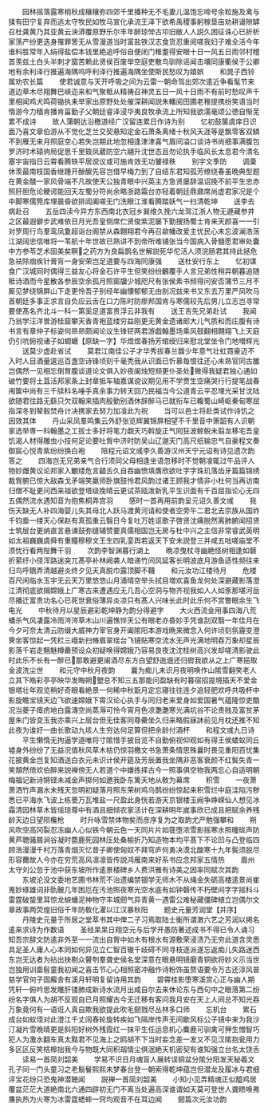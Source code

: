 <!-- { "loadSidebar": true } -->
　　园林摇落露寒梢秋成穰穰弥四郊千里播种无不毛妻儿温饱忘啼号余粒施及禽与猱有田宁复弃而逃太守牧民如牧马宣化承流王泽下欲希禹稷事躬稼垦亩劝耕谩隙罅召杜龚黄乃其亚黄云泱漭覆原野乐尔丰年醉琼斚古卭旧敝人人説久困征诛心已折析家荡产纷更迭身罹罪罟无从雪漫道当时富盐铁汉志食货忍重阅嗟我妇子难全活今年谁料胜常年入绢得盐偿本钱里絶追呼俗自便闭门稚耋得安眼十日一风五日雨邻村稽首羡兹土白头半刺才窳苦赖此贤侯百废举空庭吏散鸟驯除谣闻击壤同康衢侯于公卿地有余利泽行推遍海隅呜呼利泽行推遍海隅坐使斯民愁叹为嬉娯
　　和晁子西铃属劝农长篇
　　使君诚意与天开呼吸之间为云雷一朝命驾出郊次逺近争看髦节来道边草木尽翔舞巴峡迩来和气聚秪从精祷召神灵五日一风十日雨不有前时愁叹声千里相闻鸡犬鸣荷锄执耒举家出原野处处催深耕闻説朱轓阅田圃老稚提携纷笑语当时惰游今力穑肯播肯菑勤子父朝廷睿泽浸华夷良牧承流上所知我欲濡毫颂公徳自惭芜累不成诗
　　故人蒲朝达沿檄道经广汉留连累日作诗为别
　　忆初鼓箧虞庠日识面乃喜文章伯游从不觉化芝兰交契悬知定金石萧条离绪十秋风天涯等是飘零客双鳞不到雁无来月照庭空心若失岂期此地忽相逢津津喜气眉间溢口谈诗书尚细事满腹包罗济时术辕驹局促思千里笯凤葳防空六翮升沈世态且勿论执手临风长太息君今清名塞宇宙指日云霄看腾轶平居谠议或可施肯效无功饕禄秩
　　别宇文季防
　　调羮休羡最南枝国香继踵开酴醿先容岂借早梅力到了自结东君知孤芳缭绕春虽晩典型题在黄金醆一家风骨端不凡故使天公独青眼中兴英主方急贤屡辞温诏挽不前平生忠赤照肝胆危论鲠谔能回天左蜀分符尚余略浙路霜台亦轻着朝廷鼎鼐席尚虚君家况是个中脚寒儒筦库埋晨昏欲排阊阖嗟无门洗眼江淮看腾踏妖气一扫清乾坤
　　送李去病赴召
　　五岳四渎今异方东西南北衣冠乡巽维久挽六龙驾江浙人物无遯藏参井之区最遐僻步武难依日月光吾皇侧席伫贤俊紫泥屡下勤搜扬蜀士肯来天颜喜一一引对罗周行鸟羣鸾凤夐超诣台阁禁从森翺翔君今再召歘幡改爱主忧民心未忘波澜浩荡江湖阔忠信唯将一苇航十年世故已熟讲不到帝所难铺张当今国病入骨髓愿君审处囊中方参苓芝术固美矣瞑之药方为良扁鹊名世解説死华佗活人须浣肠君其持此拯危急袪除痼疾针膏肓一身安荣岂足道要与四海同康强
　　送杜安行东上
　　忆初谋食广汉城同时偶得三益友心将金石许平生但笑纷纷飜覆手人言兄弟性稍异朝暮追随秪诗酒而今星散各参辰空余孤月照窗牖少城咫尺有张侯素书频得问安否蒲节三月不厮见梦绕锦屏山下走更怜吾子别经年幽懐郁郁无由剖况兹来书又东去万里严风吹马首朝廷多事正求言自负应云舌在口力陈时防瘳邦国肯与寒儒较先后男儿立志岂寻常要使髙名齐北斗一科一第奚足道富贵浮云非我有
　　送王吉先兄弟赴试
　　我闻乃翁学汪洋曽游桂窟攀天香青袍蓝缕穷益刚更无黄金遗诸郎大儿气质和而庄腹有诗书言有章仲子标姿何昻昻颇闻论议生锋铓两君游戯翰墨场乘风鼓翻相翺翔飞上天庭仍引吭俯视诸子如蜩螗【原缺一字】华煜煜春扬芳绾绶归来慰北堂坐令门地増辉光
　　送莫少虚赴省试
　　莫君江南佳公子才华秀拔春兰馥少年意气壮虹霓豪迈不入时人目酒量逡巡百盏空诗锋顷刻千毫秃我从识面已忻慕毎恨往还心未熟官同古雒岂偶然一见相忘倒胷腹谈道论文俱入妙夜阑烛短频更仆圣处微得我疑君独心通如破竹要将土苴活邦家条上封章抵车轴嘉谋谠议期见用不学贾生空痛哭行行提笔战春闱箧中尚有三千牍科名唾手真余事力转天回乃民福当今公道青云平忍埋光采甘沈陆欲随君往路无繇只欠双翰来插肉殷勤别酒休辞醉马已就衔车已輹蜀山崎岖秦甸寒屈指深冬到辇毂焚舟计决携家去努力加飡此为祝
　　当可以邑士将赴类试作诗饥之因效其体
　　丹山采凤羣鸣集云外舒张览辉翼锦屏相望不千里音中箫韶有人识朝家选举専一科翰墨之工拔士多好将笔力觑天巧斡旋正气囘狂波鲸鲵未翦龙移宅吾皇饥渴人材得雕虫小技何足论要吐胷中济时防吴山辽邈天门高尺纸输忠气自豪程文奏御宸心悦青紫纷纷换白袍
　　陪程元诏文彧李久善游汉州天宁元诏有诗见遗次韵答之
　　四海岂无兄弟亲气合行须同父母相逢坐语忽移时不觉朝飡辄过午品评人物妙雌黄议论邦家入覼缕危言齰舌久自吞幽愤填膺欣欲吐字字珠玑落齿牙篇篇锦绣裁胷腑已惊大敌森戈矛端笑羸师卧旗鼓怜君风韵过诸王顾我才情非小杜何当再访南归僧不耻更问西来祖欲登塔级挽晴云更试茶瓯泼新乳平生识面有千百屈指论心无四五偶然流水遇知音为抱焦桐弄宫羽
　　感时一首再用前韵呈元诏久善文彧
　　我伤天缺无人补四海婴儿失其母北人跃马渡黄河请和使者空旁午二君北去宗族从国祚千钧埀一缕天心保赵有真孤重云翳日今复吐万姓讴歌子啓贤沈痛脱然离肺腑闻招贤士筑层台更纳直言悬谏鼓弥缝辅赞要真儒相国岂无房与杜中兴之主信非常睿武英明如太祖巍巍虞舜有重瞳穆穆文王生四乳銮舆若返天下安未説登三并咸五咄嗟庙堂不须忧行看两陛舞干羽
　　次韵李智渊暮行湖上
　　晩凉曳杖寻幽絶怪树相逢如磬折萦纡小径浑路迷突兀髙亭补林阙袭人暗递竹间风延客长明波底月游鱼适性频往来归鸟呼鶵弄清越避炎终夕见天真脱巾露顶脚不韈
　　和元汝功江楼待月
　　危楼百尺闲临水玉宇无云天万里悠悠山月涌晴空举头拭目増欢喜鱼龙何处深避藏影落澄江清彻底欲揖嫦娥上广寒古来遭遇应无几吾心空洞与物齐视我如人人如豕那堪河岳尽播迁富贵功名心已死世衰俗薄异炎凉只有髙人兴味长此时此乐何不赏瞥眼余生飞电光
　　中秋待月以星辰避彩乾坤静为韵分得避字
　　大火西流金用事四海八荒蟠杀气风凄露冷雨涔涔草木山川遍憔悴天公有眼老亦昏妙手凭谁刮双翳一年佳月在今夕可奈太清云防缀大威神力宰官身开阖隂阳本游戏晩来微念入何许顷刻氛霾变澄霁坐客惊起一凭栏三峨新扫脩眉翠瑶台飞镜贴寒空流水无声光满地明吞万象却星辰影落千岩走魑魅樽罍预设众初疑唤得嫦娥乃容易良夜沈沈桂树高兴发却嗟清影驶此时此乐不长有一醉已那敢避更阑酒尽东方白望舒迤逦还归辔我欲从之上广寒挹取金波洗尘世
　　和元守中秋月夜韵
　　曩为痴儿未识月夜明唤作山隂雪翻笑老人立其下皓彩亭亭映华发晦朔朢总不知三五那能问盈缺有时暮宿招提境插天不爱金银塔壮年观览稍好奇眼看絶景一何稀中秋翫月定忘寝往往连夕追轻肥欢呼共吸杯中影旋瞻宝镜天边飞欲速嫦娥下霄汉论心执手与同归老来爱身如爱国暑气蕴隆惊吏酷况当夔子瘴疠地白露漙空尚蒸溽可怜今宵月色凉灔灔寒光满坑谷不论贵贱及富贫茅屋朱门皆变玉我亦乘兴上层台但无佳客同尊罍坐久归来略假寐牀前见月枕还推不知此夜为谁好一曲长歌动九垓人生穷达何足算但把余龄付酒杯
　　和程文彧九日诗
　　平生懒惰无拘逼学道唯将寸隂惜手披目览不自勤俯视仰观如有得王侯蝼蚁同丘墟身外纷纷了无益况值秋风草木枯仍惊羽檄文书急萧条情思殊曩时畏见重阳百忧集花披黄金岂复知酒送白衣元未识计侯开筵及芳辰置我坐隅非恶客衰颜不红鬓失青一笑頽然倚欢伯醉来説禅傍无人若道个中嫌拣择古今一照事俱空物我两忘心自适明朝梅福记新诗锵铿未减金声掷何如邀我卧东篱天地从敎为幕席
　　积雪
　　一夜萧萧洒竹声漏水未残天忽明初疑落月照东荣树鸡乌鹊纷纷惊起来积雪烂中庭洼陷污秽悉已平海水飞波上栋甍万瓦堆盐一尺盈此身恍若游天京银楼玉阙争峥嵘仙人想见冰霜清园林草木皆瑶琼尊中有酒且细倾农家活计在深耕明年嵗事欣已成且把赋余养残龄天边日望陨欃枪
　　时升咏雪禁体物矣而彦序复为之取韵尤严勉强攀和
　　朔风吹空高冈裂忍冻幽人心似铁今朝云色一天同片片如簁堕浓雪影摇寒水照曈昽声防黄芦聴骚屑涧谷凝时麕鹿死园林压处桑榆折乃知造物本均平髙下不论凹与凸登临四顾浩漫漫千村万落青烟灭忆昔子卿使匈奴不拜穹庐何勇决漠北酸寒十九年鬓须脱尽形容薾故人今亦在穷荒高风凛凛皆传説鸿雁南来好系书应念邦家五情热
　　眉州太守刘公忽于池中获东坡所作逺景楼碑乡人费洪雅有诗美之因率同赋次其韵
　　东坡沦没文委地艺圃书林荒不治遗编禁锢学无师木不从绳金失砺高楼逺景尚崔嵬妙琢雄词非骩骳几年困厄在汚池照夜寒光空水底有如钟磬传不朽壁间字字摇科斗雷霆破蛰里耳惊龙蜧蟠泥神物守丰城劒气异青黄一遇雷公难秘藏僵碑植立岂偶尔文章政事两荧煌旧俗千年防敎化濯以江汉暴秋阳
　　题史元量芳润堂【并序】
　　丹陵史元量于所居之堂萃书其中俾二子习焉取陆士衡所谓潄六艺之芳润以掲名逺来求诗为作数语
　　圣经杲杲日翔空元与后学开愚防著述成书不得已令人诵习知吾宗辞文防逺非外至一一流出自胷中如木有根水有源敷荣浸渍乃无穷此道含灵悉具足圣人庸人心本同如何异见立仁智百辙千歧碍不同寻枝逐派遂忘返痴儿失路迷西东岂无达者为拈出抉剔众瞽刳羣聋史侯名堂深意在眼悬明镜磨青铜欲将妙义示当世岂独用训埀髫童我初闻之喜击节心心相照密冲融作诗粉饰虽赘语要令万古还淳风普慈学官何子固廨舎有溪月轩明复留诗用其韵
　　碧霄桂影堕寒溪赏心正与幽人期凭轩一俯吟思发雕肝镂肺成新诗水流月出咸自尔去来休论东与西句中之眼落第二纷纷名字俱人为胡不反观自已月照耀古今无迁移有客问我月安在天上人间总不知光吞万象竟何有一语诳人真自欺我欲提此吹毛劒戮尽丛林多口师
　　忘机台
　　累石成台如蚁垤对此澄江千丈阔舂轮旋转疾如飞隔岸传声无间歇风标公子镜中来为我沙汀凝片雪晩晴更是斜阳好树外残霞红一抹平生任运息机心麋鹿可驯禽可狎生憎智巧犯人为激水翻车真太黠君不见海上之鸥胡不下当时妄念差一发又不见汉隂抱瓮用力多区区反笑桔槔拙我今与物既大同积刼情尘俱泯絶天机密契有谁知强立台名太饶舌
　　读易一首简刘韶美
　　学易不识日月魂盲人展转误铜盆分隂分阳发天秘羲文孔子同一门头童习之老鬅鬙熙熙未梦春台登一朝索得乾坤蕴岂但潜龙及履冰与君细评宝花纷只恐鬼神潜聴闻
　　説禅一首简刘韶美
　　小知小见弄精魂正似醯鸡居覆盆茫茫大道絶南北六通四辟初无门不离当处遍高深谁谓如天莫可登世人聋瞆唤弗譍执热为火寒为冰雷霆蟋蟀一窍均观音不在耳边闻
　　劒篇次元汝功韵
